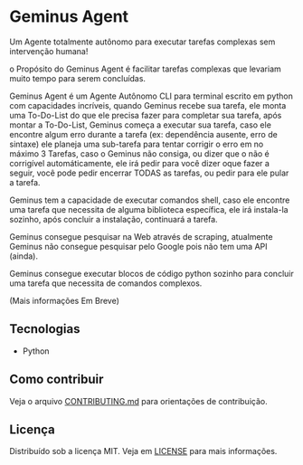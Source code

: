 # Geminus Agent

Um Agente totalmente autônomo para executar tarefas complexas sem intervenção humana!

o Propósito do Geminus Agent é facilitar tarefas complexas que levariam muito tempo para serem concluídas.

Geminus Agent é um Agente Autônomo CLI para terminal escrito em python com capacidades incríveis, quando Geminus recebe sua tarefa, ele monta uma To-Do-List do que ele precisa fazer para completar sua tarefa, após montar a To-Do-List, Geminus começa a executar sua tarefa, caso ele encontre algum erro durante a tarefa (ex: dependência ausente, erro de sintaxe) ele planeja uma sub-tarefa para tentar corrigir o erro em no máximo 3 Tarefas, caso o Geminus não consiga, ou dizer que o não é corrigível automáticamente, ele irá pedir para você dizer oque fazer a seguir, você pode pedir encerrar TODAS as tarefas, ou pedir para ele pular a tarefa.

Geminus tem a capacidade de executar comandos shell, caso ele encontre uma tarefa que necessita de alguma biblioteca específica, ele irá instala-la sozinho, após concluir a instalação, continuará a tarefa.

Geminus consegue pesquisar na Web através de scraping, atualmente Geminus não consegue pesquisar pelo Google pois não tem uma API (ainda).

Geminus consegue executar blocos de código python sozinho para concluir uma tarefa que necessita de comandos complexos.

(Mais informações Em Breve)

## Tecnologias
- Python

## Como contribuir
Veja o arquivo [CONTRIBUTING.md](CONTRIBUTING.md) para orientações de contribuição.

## Licença
Distribuído sob a licença MIT. Veja em [LICENSE](LICENSE) para mais informações.
